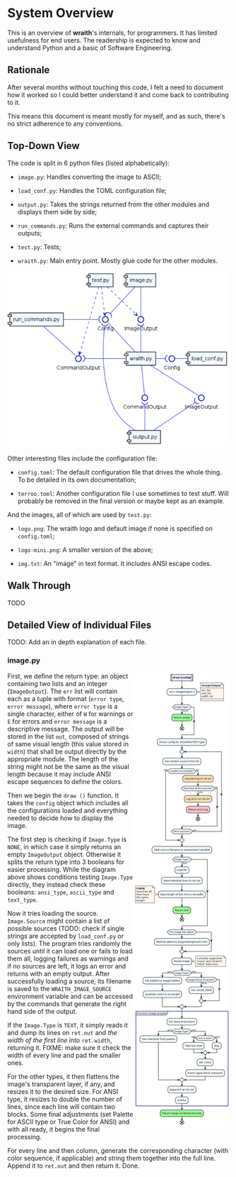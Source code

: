 # System Overview

This is an overview of **wraith**'s internals, for programmers. It has limited
usefulness for end users. The readership is expected to know and understand
Python and a basic of Software Engineering.

## Rationale

After several months without touching this code, I felt a need to document how
it worked so I could better understand it and come back to contributing to it.

This means this document is meant mostly for myself, and as such, there's no
strict adherence to any conventions.

## Top-Down View

The code is split in 6 python files (listed alphabetically):

* `image.py`: Handles converting the image to ASCII;

* `load_conf.py`: Handles the TOML configuration file;

* `output.py`: Takes the strings returned from the other modules and displays
  them side by side;

* `run_commands.py`: Runs the external commands and captures their outputs;

* `test.py`: Tests;

* `wraith.py`: Main entry point. Mostly glue code for the other modules.

![UML Component Diagram](components.png)

Other interesting files include the configuration file:

* `config.toml`: The default configuration file that drives the whole thing. To
  be detailed in its own documentation;

* `terroo.toml`: Another configuration file I use sometimes to test stuff. Will
  probably be removed in the final version or maybe kept as an example.

And the images, all of which are used by `test.py`:

* `logo.png`: The wraith logo and default image if none is specified on
  `config.toml`;

* `logo-mini.png`: A smaller version of the above;

* `img.txt`: An "image" in text format. It includes ANSI escape codes.

## Walk Through

TODO

## Detailed View of Individual Files

TODO: Add an in depth explanation of each file.

### image.py

<img alt='UML Diagram of image.py' src='image_py.png' style='float: right'/>

First, we define the return type: an object containing two lists and an
integer (`ImageOutput`). The `err` list will contain each as a tuple with
format (`error type`, `error message`), where `error type` is a single
character, either of `W` for warnings or `E` for errors and `error message` is
a descriptive message. The output will be stored in the list `out`, composed of
strings of same visual length (this value stored in `width`) that shall be
output directly by the appropriate module. The length of the string might not
be the same as the visual length because it may include ANSI escape sequences
to define the colors.

Then we begin the `draw ()` function. It takes the `config` object which
includes all the configurations loaded and everything needed to decide how to
display the image.

The first step is checking if `Image.Type` is `NONE`, in which case it simply
returns an empty `ImageOutput` object. Otherwise it splits the return type into
3 booleans for easier processing. While the diagram above shows conditions
testing `Image.Type` directly, they instead check these booleans: `ansi_type`,
`ascii_type` and `text_type`.

Now it tries loading the source. `Image.Source` might contain a list of
possible sources (TODO: check if single strings are accepted by `load_conf.py`
or only lists). The program tries randomly the sources until it can load one
or fails to load them all, logging failures as warnings and if no sources are
left, it logs an error and returns with an empty output. After successfully
loading a source, its filename is saved to the `WRAITH_IMAGE_SOURCE`
environment variable and can be accessed by the commands that generate the
right hand side of the output.

If the `Image.Type` is `TEXT`, it simply reads it and dump its lines on
`ret.out` and *the width of the first line* into `ret.width`, returning it.
FIXME: make sure it check the width of every line and pad the smaller ones.

For the other types, it then flattens the image's transparent layer, if any,
and resizes it to the desired size. For ANSI type, it resizes to double the
number of lines, since each line will contain two blocks. Some final
adjustments (set Palette for ASCII type or True Color for ANSI) and with all
ready, it begins the final processing.

For every line and then column, generate the corresponding character (with
color sequence, if applicable) and string them together into the full line.
Append it to `ret.out` and then return it. Done.
